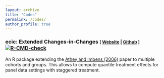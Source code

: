 ```yaml
---
layout: archive
title: "Codes"
permalink: /codes/
author_profile: true
---
```


### ecic: Extended Changes-in-Changes <small>[ <a href="https://www.vwi.unibe.ch/index_eng.html">Website</a> | <a href="https://github.com/frederickluser/ecic/">Github</a> ]</small>  [![R-CMD-check](https://github.com/frederickluser/ecic/actions/workflows/R-CMD-check.yaml/badge.svg)](https://github.com/frederickluser/ecic/actions/workflows/R-CMD-check.yaml)

An R package extending the <a href="https://doi.org/10.1111/j.1468-0262.2006.00668.x">Athey and Imbens (2006)</a> paper to multiple cohorts and groups. This allows to compute quantile treatment effects for panel data settings with staggered treatment.


